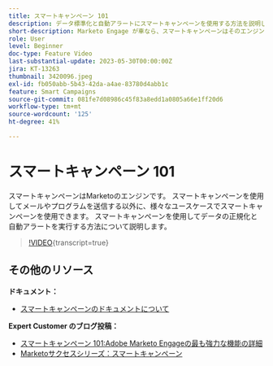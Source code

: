 ```yaml
---
title: スマートキャンペーン 101
description: データ標準化と自動アラートにスマートキャンペーンを使用する方法を説明します。
short-description: Marketo Engage が車なら、スマートキャンペーンはそのエンジンです。スマートキャンペーンは想像以上の効果を発揮し、簡単に使い始めることができます。
role: User
level: Beginner
doc-type: Feature Video
last-substantial-update: 2023-05-30T00:00:00Z
jira: KT-13263
thumbnail: 3420096.jpeg
exl-id: fb050abb-5b43-42da-a4ae-83780d4abb1c
feature: Smart Campaigns
source-git-commit: 081fe7d08986c45f83a8edd1a0805a66e1ff20d6
workflow-type: tm+mt
source-wordcount: '125'
ht-degree: 41%

---
```


# スマートキャンペーン 101

スマートキャンペーンはMarketoのエンジンです。 スマートキャンペーンを使用してメールやプログラムを送信する以外に、様々なユースケースでスマートキャンペーンを使用できます。 スマートキャンペーンを使用してデータの正規化と自動アラートを実行する方法について説明します。

>[!VIDEO](https://video.tv.adobe.com/v/3420096/?quality=12&learn=on){transcript=true}


## その他のリソース

**ドキュメント：**

* [ スマートキャンペーンのドキュメントについて ](https://experienceleague.adobe.com/docs/marketo/using/product-docs/core-marketo-concepts/smart-campaigns/understanding-smart-campaigns.html?lang=ja)

**Expert Customer のブログ投稿：**

* [ スマートキャンペーン 101:Adobe Marketo Engageの最も強力な機能の詳細 ](https://nation.marketo.com/t5/product-blogs/smart-campaigns-101-a-deep-dive-into-adobe-marketo-engage-s-most/ba-p/313385#M1838)
* [Marketoサクセスシリーズ：スマートキャンペーン ](https://nation.marketo.com/t5/product-blogs/marketo-success-series-smart-campaigns/ba-p/306961)
